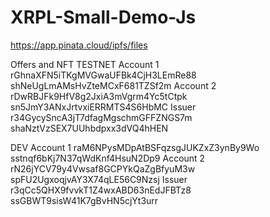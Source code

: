 # XRPL-Small-Demo-Js

https://app.pinata.cloud/ipfs/files

Offers and NFT
TESTNET
Account 1
rGhnaXFN5iTKgMVGwaUFBk4CjH3LEmRe88
shNeUgLmAMsHvZteMCxF681TZSf2m
Account 2
rDwRBJFk9HfV8g2JxiA3mVgrm4Yc5tCtpk
sn5JmY3ANxJrtvxiERRMTS4S6HbMC
Issuer
r34GycySncA3jT7dfagMgschmGFFZNGS7m
shaNztVzSEX7UUhbdpxx3dVQ4hHEN

DEV
Account 1
raM6NPysMDpAtBSFqzsgJUKZxZ3ynBy9Wo
sstnqf6bKj7N37qWdKnf4HsuN2Dp9
Account 2
rN26jYCV79y4Vwsaf8GCPYkQaZgBfyuM3w
spFU2UgxoqjvAY3X74qLE56C9Nzsj
Issuer
r3qCc5QHX9fvvkT1Z4wxABD63nEdJFBTz8
ssGBWT9sisW41K7gBvHN5cjYt3urr